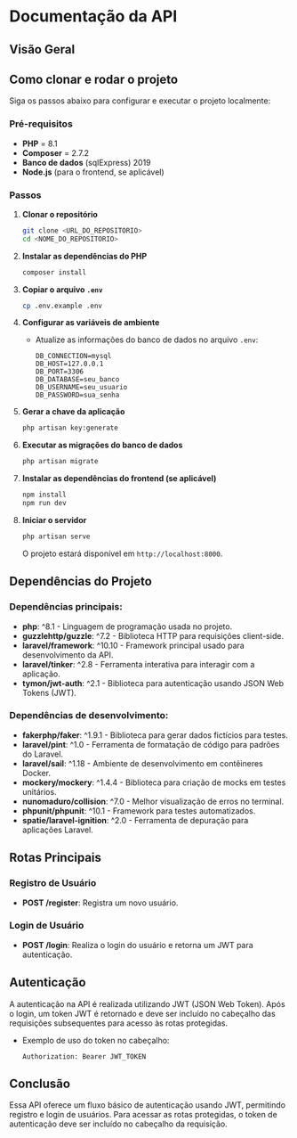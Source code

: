 # Documentação da API

## Visão Geral

## Como clonar e rodar o projeto

Siga os passos abaixo para configurar e executar o projeto localmente:

### Pré-requisitos

- **PHP** = 8.1
- **Composer** = 2.7.2
- **Banco de dados** (sqlExpress) 2019
- **Node.js** (para o frontend, se aplicável) 

### Passos

1. **Clonar o repositório**
   ```bash
   git clone <URL_DO_REPOSITORIO>
   cd <NOME_DO_REPOSITORIO>
   ```

2. **Instalar as dependências do PHP**
   ```bash
   composer install
   ```

3. **Copiar o arquivo `.env`**
   ```bash
   cp .env.example .env
   ```

4. **Configurar as variáveis de ambiente**
   - Atualize as informações do banco de dados no arquivo `.env`:
     ```env
     DB_CONNECTION=mysql
     DB_HOST=127.0.0.1
     DB_PORT=3306
     DB_DATABASE=seu_banco
     DB_USERNAME=seu_usuario
     DB_PASSWORD=sua_senha
     ```

5. **Gerar a chave da aplicação**
   ```bash
   php artisan key:generate
   ```

6. **Executar as migrações do banco de dados**
   ```bash
   php artisan migrate
   ```

7. **Instalar as dependências do frontend (se aplicável)**
   ```bash
   npm install
   npm run dev
   ```

8. **Iniciar o servidor**
   ```bash
   php artisan serve
   ```
   O projeto estará disponível em `http://localhost:8000`.

## Dependências do Projeto

### Dependências principais:
- **php**: ^8.1 - Linguagem de programação usada no projeto.
- **guzzlehttp/guzzle**: ^7.2 - Biblioteca HTTP para requisições client-side.
- **laravel/framework**: ^10.10 - Framework principal usado para desenvolvimento da API.
- **laravel/tinker**: ^2.8 - Ferramenta interativa para interagir com a aplicação.
- **tymon/jwt-auth**: ^2.1 - Biblioteca para autenticação usando JSON Web Tokens (JWT).

### Dependências de desenvolvimento:
- **fakerphp/faker**: ^1.9.1 - Biblioteca para gerar dados fictícios para testes.
- **laravel/pint**: ^1.0 - Ferramenta de formatação de código para padrões do Laravel.
- **laravel/sail**: ^1.18 - Ambiente de desenvolvimento em contêineres Docker.
- **mockery/mockery**: ^1.4.4 - Biblioteca para criação de mocks em testes unitários.
- **nunomaduro/collision**: ^7.0 - Melhor visualização de erros no terminal.
- **phpunit/phpunit**: ^10.1 - Framework para testes automatizados.
- **spatie/laravel-ignition**: ^2.0 - Ferramenta de depuração para aplicações Laravel.

## Rotas Principais

### Registro de Usuário
- **POST /register**: Registra um novo usuário.

### Login de Usuário
- **POST /login**: Realiza o login do usuário e retorna um JWT para autenticação.


## Autenticação

A autenticação na API é realizada utilizando JWT (JSON Web Token). Após o login, um token JWT é retornado e deve ser incluído no cabeçalho das requisições subsequentes para acesso às rotas protegidas.

- Exemplo de uso do token no cabeçalho:
  ```
  Authorization: Bearer JWT_TOKEN
  ```

## Conclusão

Essa API oferece um fluxo básico de autenticação usando JWT, permitindo registro e login de usuários. Para acessar as rotas protegidas, o token de autenticação deve ser incluído no cabeçalho da requisição.